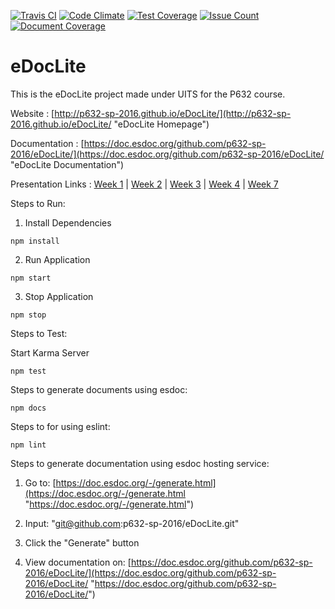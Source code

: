 [![Travis CI](https://travis-ci.org/p632-sp-2016/eDocLite.svg?branch=master)](https://travis-ci.org/p632-sp-2016/eDocLite)
[![Code Climate](https://codeclimate.com/github/p632-sp-2016/eDocLite/badges/gpa.svg)](https://codeclimate.com/github/p632-sp-2016/eDocLite)
[![Test Coverage](https://codeclimate.com/github/p632-sp-2016/eDocLite/badges/coverage.svg)](https://codeclimate.com/github/p632-sp-2016/eDocLite/coverage)
[![Issue Count](https://codeclimate.com/github/p632-sp-2016/eDocLite/badges/issue_count.svg)](https://codeclimate.com/github/p632-sp-2016/eDocLite)
[![Document Coverage](https://doc.esdoc.org/github.com/p632-sp-2016/eDocLite/badge.svg)](https://doc.esdoc.org/github.com/p632-sp-2016/eDocLite) 
# eDocLite
This is the eDocLite project made under UITS for the P632 course.

Website : [http://p632-sp-2016.github.io/eDocLite/](http://p632-sp-2016.github.io/eDocLite/ "eDocLite Homepage")

Documentation : [https://doc.esdoc.org/github.com/p632-sp-2016/eDocLite/](https://doc.esdoc.org/github.com/p632-sp-2016/eDocLite/ "eDocLite Documentation")

Presentation Links : [Week 1](http://p632-sp-2016.github.io/eDocLite/presentations/week1/ "Week 1 Presentation") | [Week 2](http://p632-sp-2016.github.io/eDocLite/presentations/week2/ "Week 2 Presentation") | [Week 3](http://p632-sp-2016.github.io/eDocLite/presentations/week3/presentation.pptx "Week 3 Presentation") | [Week 4](http://p632-sp-2016.github.io/eDocLite/presentations/week4/presentation.pptx "Week 4 Presentation") | [Week 7](http://p632-sp-2016.github.io/eDocLite/presentations/week7/eDocLite.pptx "Week 7 Presentation")

Steps to Run:

1) Install Dependencies
```
npm install
```

2) Run Application
```
npm start
```

3) Stop Application
```
npm stop
```

Steps to Test: 

Start Karma Server
```
npm test
```

Steps to generate documents using esdoc: 
```
npm docs
```

Steps to for using eslint:
```
npm lint
```

Steps to generate documentation using esdoc hosting service:
1. Go to: [https://doc.esdoc.org/-/generate.html](https://doc.esdoc.org/-/generate.html "https://doc.esdoc.org/-/generate.html")

2. Input: "git@github.com:p632-sp-2016/eDocLite.git"

3. Click the "Generate" button

4. View documentation on: [https://doc.esdoc.org/github.com/p632-sp-2016/eDocLite/](https://doc.esdoc.org/github.com/p632-sp-2016/eDocLite/ "https://doc.esdoc.org/github.com/p632-sp-2016/eDocLite/")
